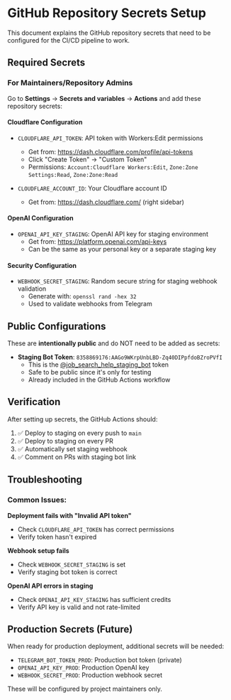 # GitHub Repository Secrets Setup

This document explains the GitHub repository secrets that need to be configured for the CI/CD pipeline to work.

## Required Secrets

### For Maintainers/Repository Admins

Go to **Settings** → **Secrets and variables** → **Actions** and add these repository secrets:

#### **Cloudflare Configuration**
- `CLOUDFLARE_API_TOKEN`: API token with Workers:Edit permissions
  - Get from: https://dash.cloudflare.com/profile/api-tokens
  - Click "Create Token" → "Custom Token"
  - Permissions: `Account:Cloudflare Workers:Edit`, `Zone:Zone Settings:Read`, `Zone:Zone:Read`

- `CLOUDFLARE_ACCOUNT_ID`: Your Cloudflare account ID
  - Get from: https://dash.cloudflare.com/ (right sidebar)

#### **OpenAI Configuration** 
- `OPENAI_API_KEY_STAGING`: OpenAI API key for staging environment
  - Get from: https://platform.openai.com/api-keys
  - Can be the same as your personal key or a separate staging key

#### **Security Configuration**
- `WEBHOOK_SECRET_STAGING`: Random secure string for staging webhook validation
  - Generate with: `openssl rand -hex 32`
  - Used to validate webhooks from Telegram

## Public Configurations

These are **intentionally public** and do NOT need to be added as secrets:

- **Staging Bot Token**: `8358869176:AAGo9WKrpUnbLBD-Zq40DIPpfdoBZroPVfI`
  - This is the [@job_search_help_staging_bot](https://t.me/job_search_help_staging_bot) token
  - Safe to be public since it's only for testing
  - Already included in the GitHub Actions workflow

## Verification

After setting up secrets, the GitHub Actions should:

1. ✅ Deploy to staging on every push to `main`
2. ✅ Deploy to staging on every PR
3. ✅ Automatically set staging webhook
4. ✅ Comment on PRs with staging bot link

## Troubleshooting

### Common Issues:

**Deployment fails with "Invalid API token"**
- Check `CLOUDFLARE_API_TOKEN` has correct permissions
- Verify token hasn't expired

**Webhook setup fails**
- Check `WEBHOOK_SECRET_STAGING` is set
- Verify staging bot token is correct

**OpenAI API errors in staging**
- Check `OPENAI_API_KEY_STAGING` has sufficient credits
- Verify API key is valid and not rate-limited

## Production Secrets (Future)

When ready for production deployment, additional secrets will be needed:

- `TELEGRAM_BOT_TOKEN_PROD`: Production bot token (private)
- `OPENAI_API_KEY_PROD`: Production OpenAI key
- `WEBHOOK_SECRET_PROD`: Production webhook secret

These will be configured by project maintainers only.
